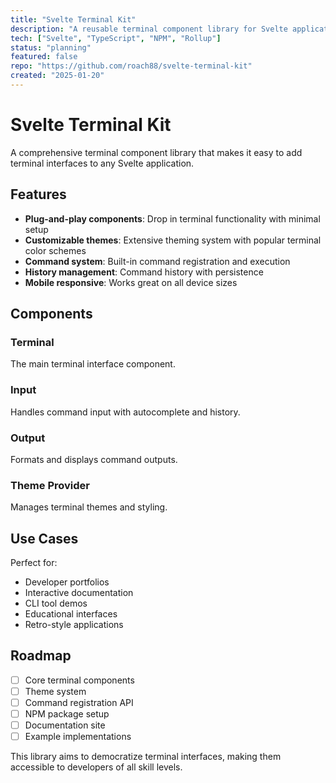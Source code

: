 ```yaml
---
title: "Svelte Terminal Kit"
description: "A reusable terminal component library for Svelte applications"
tech: ["Svelte", "TypeScript", "NPM", "Rollup"]
status: "planning"
featured: false
repo: "https://github.com/roach88/svelte-terminal-kit"
created: "2025-01-20"
---
```


# Svelte Terminal Kit

A comprehensive terminal component library that makes it easy to add terminal interfaces to any Svelte application.

## Features

- **Plug-and-play components**: Drop in terminal functionality with minimal setup
- **Customizable themes**: Extensive theming system with popular terminal color schemes
- **Command system**: Built-in command registration and execution
- **History management**: Command history with persistence
- **Mobile responsive**: Works great on all device sizes

## Components

### Terminal
The main terminal interface component.

### Input
Handles command input with autocomplete and history.

### Output
Formats and displays command outputs.

### Theme Provider
Manages terminal themes and styling.

## Use Cases

Perfect for:
- Developer portfolios
- Interactive documentation
- CLI tool demos
- Educational interfaces
- Retro-style applications

## Roadmap

- [ ] Core terminal components
- [ ] Theme system
- [ ] Command registration API
- [ ] NPM package setup
- [ ] Documentation site
- [ ] Example implementations

This library aims to democratize terminal interfaces, making them accessible to developers of all skill levels.